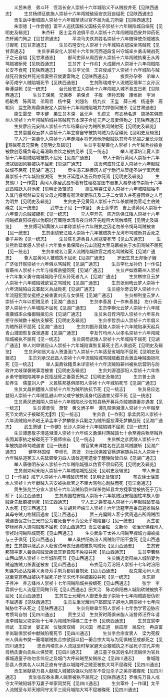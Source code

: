 <!-- { "loadSidebar": true } -->
　　义民朱恩　弟斗环　侄浯长安人崇祯十六年城陷义不从贼投井死【见陕西通志】
　　生贠杨绣征肤施人崇祯十六年闯贼破延安衣冠自缢死【见陕西通志】
　　贡生岳中衡城固人崇祯十六年贼至诱以官不屈为乱刀所毙【见陕西通志】
　　朱崇徳【一作尝徳】富平人巡抚国栋父国栋先卒崇祯十六年贼陷城自缢死【见明史及辑览】
　　朱杰轩　医士孟肖池俱平凉人崇祯十六年闯贼陷西安并仰药死杰轩阖门殉之【见甘肃通志】
　　平凉马夫佚其姓名崇祯十六年随驿使杀贼被执寸磔死【见甘肃通志】
　　生贠石瑄安化人崇祯十六年城陷衣冠端坐骂贼死【见甘肃通志】
　　生贠李彛安化人崇祯十六年佐河西道段复兴守城率乡勇击贼战死子之元自缢【见甘肃通志】
　　都司吏邱从周西安人崇祯十六年闯贼执秦王从周骂贼被斫死【见陜西通志】
　　生贠齐【一作俞】大成鄜州人崇祯十六年闯贼陷长安不食死【见陕西通志】
　　生贠李光信　王召俊咸宁人崇祯十六年城陷与贼战死召俊投井死光信妻熊召俊妻雷殉之【见陕西通志】
　　拔贡孙孕泰　弟举人孕芳咸宁人贼陷城死节【见陕西通志】
　　生贠陈瑞咸宁人流贼犯境率二女孙沉紫潭湖死【见一统志】
　　台元延安卫人崇祯十六年闯贼入城不食五日死【见陕西通志】
　　生贠王保民　兄保泰　弟保贞　子敬　侄孙宏毅　康维新　李洲　杨毓秀　陈周瑞　弟周哲　杨中葵　刘翘名　杨九仪　王玺　薛三戒　杨道泰　髙朝凤　监生陈周鼎俱安定人崇祯十六年闯贼陷城并力捍御同被杀【见甘肃通志】
　　廪生雷堂　李本健　弟生贠本深　吕元声　孔缵文　布衣杨名道　周扬实俱商州人崇祯十六年闯贼陷城并骂贼死节本深子合娃元声之母妻俱殉之【见陕西通志】
　　生贠廖应元安陆人崇祯十六年结寨自守为贼所执骂贼射死【见明史及辑览】
　　生贠袁启观云梦人崇祯十六年立寨自守被执骂贼为伪官磔死【见明史及辑览】
　　举人冯一第善化人崇祯十六年走湘乡将乞师他所献贼执其母与兄招之至长沙就骂贼死母兄获免【见明史及辑览】
　　生贠李有斐善化人崇祯十六年贼兵抄掠身被数创忍痛负母走母渴取血饮之被执见杀【见一统志】
　　举人谢淳培江夏人崇祯十六年献贼陷城被执不屈死【见湖广通志】
　　举人于斯行黄冈人崇祯十六年流冦破团风镇被执不屈死【见湖广通志】
　　拔贡何应轸江夏人崇祯十六年献贼破城不屈死【见湖广通志】
　　贡生冯云路黄冈人好学励行从贺逢圣讲学寓居武昌崇祯十六年城陷投湖死　生贠汪延陞从游云路亦死焉【见明史及辑览】
　　生贠熊□【一作雯】黄冈人移居武昌所着有性理格言图书悬象大易参诸书崇祯十六年武昌陷跃入荷池死【见明史及辑览】
　　廪生明睿江夏人崇祯十六年城陷贼独不入其门睿嘅然曰安有父母之邦覆有茍活者妻陈氏及二子二女皆入井死睿因继之人号为明井【见明史及辑览】
　　生贠史子见黄冈人崇祯十六年杀献贼伪官毛主伯贼磔之【见一统志】
　　武举王子见【一作坚】　勇士余季贠　曺上谟黄冈人崇祯十六年奋力杀贼被磔死【见一统志】
　　举人李开先　陈万防俱江陵人崇祯十六年闯贼据襄阳征授以伪职时万策隠龙湾市夜自经开先瞠目大骂触墙死【见明史及辑览】
　　生贠傅可知黄陂人以孝称崇祯十六年贼执之因老勿杀令饲马骂贼被害【见一统志】
　　生贠谢幼安江陵人崇祯十六年被贼执于龙湾市骂贼断其舌死之妻子并殉【见一统志】
　　生贠陈孔道黄县人闻冦变死节【见山东通志】
　　生贠熊祚延孝感人崇祯十六年集乡勇保障白云山流冦大至马蹶被执于水田骂贼不屈死【见一统志】
　　生贠李成名江夏人流贼陷城欲官之成名骂贼磔死【见湖广通志】
　　曹大震黄冈人被贼执不屈死【见湖广通志】
　　罗田生贠王邦衡子鲤　广济张开熙崇祯十六年俱以骂贼死【见湖广通志】
　　生贠李化龙孙仍【一作任】皆蕲州人崇祯十六年与指挥岳璧同死【见湖广通志】
　　生贠卢如鼎蕲州人崇祯十六年集义勇守南城城陷子侄从孙死者九人【见湖广通志】
　　生贠栁宗旦云梦人崇祯十六年贼陷城欲官之骂贼死【见湖广通志】
　　生贠张用晦云梦人崇祯十六年流贼陷白云寨起义兵战败死【见湖广通志】
　　生贠施尔竒云梦人崇祯十六年流冦犯里仗挺拒之被害妻刘氏与女俱死【见湖广通志】
　　生贠栁列奎云梦人崇祯十六年以拒贼见杀【见湖广通志】
　　生贠李善昌【一作朱善昌】　左仆俱云梦人崇祯十六年城陷不屈死【见湖广通志】
　　生贠李聨元云梦人崇祯十六年贼夜袭城率众偹御贼擒见杀【见湖广通志】
　　生贠朱日荐沔阳人崇祯十六年率兵拒守杀贼数十被执支解死【见明史及辑览】
　　生贠李哲京山人崇祯十六年倡义为贼所获不屈死【见湖广通志】
　　生贠刘振孙竟陵人崇祯十六年贼陷承天起兵青山潜图恢复谋泄遇害【见湖广通志】
　　李友竹均州人以孝名崇祯十六年闯贼陷城被执不屈死【见一统志】
　　生贠周笏武陵人崇祯十六年城陷不屈死【见湖广通志】举人刘申锡应山人崇祯十六年城陷谋恢复募死士百人俱战死【见明史及辑览】
　　生贠尹如翁大冶人贺逢圣门人崇祯十六年适至省城陷不屈死【见明史及辑览】
　　生贠刘承汉武昌人崇祯十六年流贼陷城骂贼贼截其舌潄血唾贼面扼吭死【见一统志】
　　举人奚鼎铉籍贯未详崇祯十六年流贼陷蕲州被执后营阴与防政许文岐谋袭贼事泄被害【见明史及辑览】
　　生贠刘源澄邵阳人崇祯十六年练乡勇守御贼陷城率乡民拒战死之妻莫氏殉之【见明史及辑览】
　　生贠曽士选　彭养生　儒童刘人俨　义民陈邦基俱邵阳人崇祯十六年城陷死节【见湖广通志】
　　生贠文昌拱醴陵人崇祯十六年为贼所执抗节死【见一统志】
　　生贠易应达益阳人崇祯十六年贼乱避山中父咸宁被执请身代因遇害父得不死【见一统志】
　　生贠黄凤徳湘阴人崇祯十六年贼陷长沙佐知县杨开募兵杀贼被磔妻亦遇害【见一统志】
　　生贠谭景恱　萧赞　黄文炳子甲　谭孔昭俱湘潭人崇祯十六年贼至死节文炳父子被磔死尤烈【见一统志】
　　生贠袁【一作彭】承孟武冈人崇祯十六年流贼陷州杀岷王承孟率子梦麟督乡兵勦之为贼所蹙投潭死梦麟战死【见湖广通志】
　　武生萧键【一作健】长沙人崇祯十六年贼陷城不屈死【见一统志】
　　生贠谭思敬子清逺湘潭人崇祯十六年结义勇保村落贼骑七十余至掩杀殆尽贼兵夜围其家执之被磔死于下摄师宗庙【见一统志】
　　生贠栁之彦武陵人崇祯十六年被执胁降骂贼遇害【见一统志】
　　僧官某未详姓名在武昌骂贼腰斩【见湖广通志】
　　健卒林国俊　李师孔　陈贤　刘士凤俱推官蔡道宪随兵共九人崇祯十六年贼杀道宪五人先延颈受刃四人请敛道宪遗骨于醴陵陂皆自杀【见湖广通志】
　　举人唐徳明东安人崇祯十六年贼陷城强以伪官不屈仰药死【见明史及辑览】
　　生贠谢如珂耒阳人崇祯十六年贼陷城拒战死【见明史及辑览】
　　举人朱谊□【一作泉】咸宁人崇祯十六年城破抗节死【见明史及辑览】
　　布衣徐士骧吉水人崇祯十六年献贼入吉安被执欲官之不屈大骂刳心剥肤而死【见江南通志】
　　贡生张兆兰分宜人崇祯十六年流贼陷袁州谋杀伪知县龙方捷事觉被执死于万年桥下【见江西通志】
　　生贠周国柱安福人崇祯十六年献贼冦安福国柱率族人御贼身先赴鬭被创死【见江西通志】
　　举人王之爵安福人崇祯十六年献贼破安福入水死【见江西通志】
　　生贠胡若坦峡江人崇祯十六年流冦至邑奉母避难贼杀其母夺贼刀格鬪因遇害【见江西通志】
　　贾三光偏闗人客宁武周遇吉所闯贼围城遇吉促之行三光曰公为君死吾宁不为公死乎城陷自尽【见一统志】
　　贡生翟梦标闻喜人遭闯贼难不屈死【见山西通志】贡生张金铉　文新命　张治光俱绛州人崇祯时闯贼陷城同死【见山西通志】
　　生贠武象干太谷人闯贼至捍城力竭被擒与三子俱死【见山西通志】
　　举人桑拱阳临汾人闯贼陷平阳不食死【见山西通志】生贠魏以继武乡人赴省试母丧归遇贼被执骂贼死【见山西通志】
　　生贠安邦辅平定人尝诣闯贼营痛诋其罪自知不免投井死【见山西通志】
　　生贠李若蔡山西山阴人崇祯十七年城陷死节【见山西通志】
　　生贠魏选竒阳曲人城陷妻为贼迫抜贼刀杀妻遂被害【见山西通志】
　　布衣范竒芳汾阳人崇祯十七年时汾阳知县刘必达招募义勇竒芳手刺为都尉自刎死【见山西通志】
　　赵克寛沁州人流冦至克寛巷战被执不屈死子廷举求代不得被围投井死【见一统志】
　　朱东屏　子养冲　养志绛州人崇祯十七年闯贼陷城并投缳死【见山西通志】
　　张学　李霖俱宁化人流冦至同殉节死【见山西通志】田大治　陈功俱阳曲人城陷砍贼被执不屈死【见山西通志】
　　生贠左士元耀州人御史永图子崇祯十七年闯贼胁授伪职不屈遇害【见陕西通志】
　　生贠左重光耀州户部郎玹子避地入闗崇祯十七年闯贼胁仕不从死之【见陕西通志】
　　生贠何继臯华阳人崇祯十七年伪学官迫胁应考愤骂自刎【见四川通志】
　　贡生艾诏　生贠贺时雨俱米脂人诣督师汪乔年请发李贼祖父坟崇祯十七年为闯贼所得磔二生于市【见陜西通志】
　　生贠宜賔李师武　王应世　晏正寅　仪陇席双楠　刘义国　杨正道　泉应厚　泉应化　冉良富　李尚聪俱崇祯中献贼陷蜀死节【见四川通志】
　　生贠李合宗宜賔人　梁为宪叙州人俱尚书樊一蘅壻献贼执合宗欲因以招一蘅合宗大骂与为宪俱械至成都死之【见四川通志】
　　恩贡冉璘东乡人流冦至时挈家避天台寨贼执之不屈死子宗孔并殉母杨氏妻向氏纵火俱焚死【见四川通志】
　　通江童子佚其姓名时流贼佯为官兵袭城遇童子绐勿言佯应之及城门大呼曰贼至矣贼杀之【见四川通志】
　　鲁城隍彭县人佚其名人以其正直有守遂以城隍呼之贼至被执大骂不屈磔死【见四川通志】
　　贡生吴献棐万县人献贼入城被执强以为防军不受见杀子之英亦被磔死【见四川通志】
　　贡生张应泰永夀人贼至被执不屈死之【见陕西通志】罗维先万县人戌守太平贼陷城手刄妻子举家同焚死【见四川通志】
　　生贠覃朴【一作璞】太平人流贼至与邓天禄同守太平三阅月城陷大骂不屈被磔死【见四川通志】
